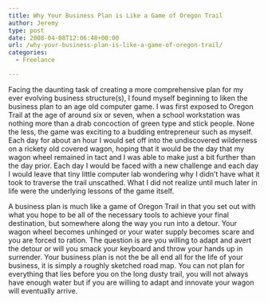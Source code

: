 ```yaml
---
title: Why Your Business Plan is Like a Game of Oregon Trail
author: Jeremy
type: post
date: 2008-04-08T12:06:48+00:00
url: /why-your-business-plan-is-like-a-game-of-oregon-trail/
categories:
  - Freelance

---
```

Facing the daunting task of creating a more comprehensive plan for my ever evolving business structure(s), I found myself beginning to liken the business plan to an age old computer game. I was first exposed to Oregon Trail at the age of around six or seven, when a school workstation was nothing more than a drab concoction of green type and stick people. None the less, the game was exciting to a budding entrepreneur such as myself. Each day for about an hour I would set off into the undiscovered wilderness on a rickety old covered wagon, hoping that it would be the day that my wagon wheel remained in tact and I was able to make just a bit further than the day prior. Each day I would be faced with a new challenge and each day I would leave that tiny little computer lab wondering why I didn&#8217;t have what it took to traverse the trail unscathed. What I did not realize until much later in life were the underlying lessons of the game itself.

A business plan is much like a game of Oregon Trail in that you set out with what you hope to be all of the necessary tools to achieve your final destination, but somewhere along the way you run into a detour. Your wagon wheel becomes unhinged or your water supply becomes scare and you are forced to ration. The question is are you willing to adapt and avert the detour or will you smack your keyboard and throw your hands up in surrender. Your business plan is not the be all end all for the life of your business, it is simply a roughly sketched road map. You can not plan for everything that lies before you on the long dusty trail, you will not always have enough water but if you are willing to adapt and innovate your wagon will eventually arrive.